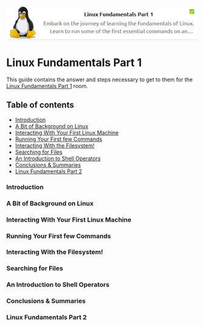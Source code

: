 <p align="center">
   <img src="https://github.com/Kevinovitz/TryHackMe_Writeups/blob/main/linuxfundamentalspart1/Linux_Fundamentals_1_Cover.png" alt="Linux Fundamentals Part 1 Logo">
</p>

# Linux Fundamentals Part 1

This guide contains the answer and steps necessary to get to them for the [Linux Fundamentals Part 1](https://tryhackme.com/room/linuxfundamentalspart1) room.

## Table of contents

- [Introduction](#introduction)
- [A Bit of Background on Linux](#a-bit-of-background-on-linux)
- [Interacting With Your First Linux Machine](#interacting-with-your-first-linux-machine)
- [Running Your First few Commands](#running-your-first-few-commands)
- [Interacting With the Filesystem!](#interacting-with-the-filesystem)
- [Searching for Files](#searching-for-files)
- [An Introduction to Shell Operators](#an-introduction-to-shell-operators)
- [Conclusions & Summaries](#conclusions-and-summaries)
- [Linux Fundamentals Part 2](#linux-fundamentals-part-2)

### Introduction



### A Bit of Background on Linux



### Interacting With Your First Linux Machine



### Running Your First few Commands



### Interacting With the Filesystem!



### Searching for Files



### An Introduction to Shell Operators



### Conclusions & Summaries



### Linux Fundamentals Part 2

